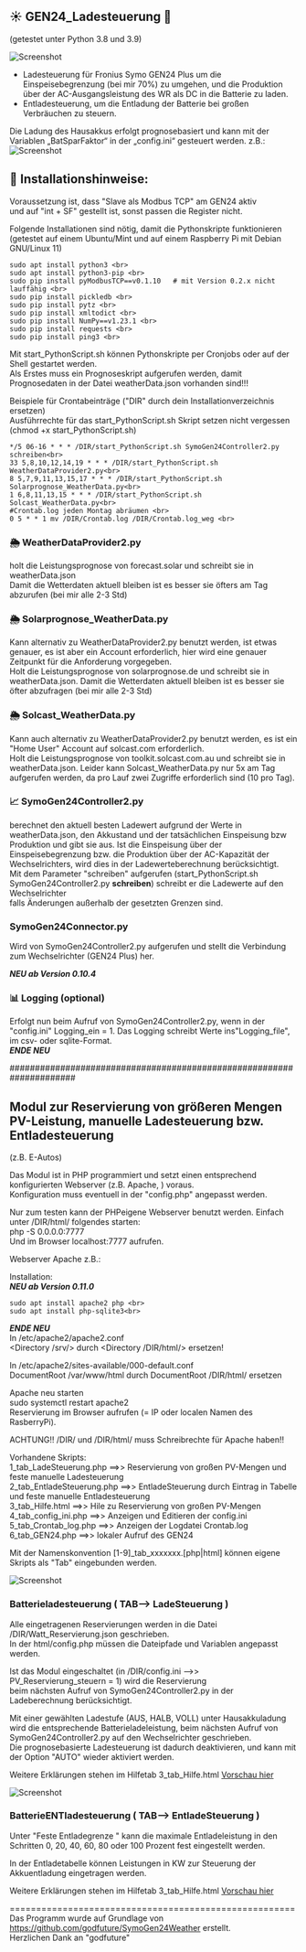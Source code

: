 ## :sunny: GEN24_Ladesteuerung :battery:
(getestet unter Python 3.8 und 3.9)

![Screenshot](pics/Steuerungstabellen.png)

- Ladesteuerung für  Fronius Symo GEN24 Plus um die Einspeisebegrenzung (bei mir 70%) zu umgehen,
und die Produktion über der AC-Ausgangsleistung des WR als DC in die Batterie zu laden.<br>
- Entladesteuerung, um die Entladung der Batterie bei großen Verbräuchen zu steuern.<br>

Die Ladung des Hausakkus erfolgt prognosebasiert und kann mit der Variablen „BatSparFaktor“ in der „config.ini“ gesteuert werden. 
z.B.:
![Screenshot](pics/Ladewertverteilung.png)

## :floppy_disk: Installationshinweise:
Voraussetzung ist, dass "Slave als Modbus TCP" am GEN24 aktiv <br>
und auf "int + SF" gestellt ist, sonst passen die Register nicht.

Folgende Installationen sind nötig, damit die Pythonskripte funktionieren <br>
(getestet auf einem Ubuntu/Mint und auf einem Raspberry Pi mit Debian GNU/Linux 11)
```
sudo apt install python3 <br>
sudo apt install python3-pip <br>
sudo pip install pyModbusTCP==v0.1.10   # mit Version 0.2.x nicht lauffähig <br>
sudo pip install pickledb <br>
sudo pip install pytz <br>
sudo pip install xmltodict <br>
sudo pip install NumPy==v1.23.1 <br>
sudo pip install requests <br>
sudo pip install ping3 <br>
```
Mit start_PythonScript.sh können Pythonskripte per Cronjobs oder auf der Shell gestartet werden. <br>
Als Erstes muss ein Prognoseskript aufgerufen werden, damit Prognosedaten in 
der Datei weatherData.json vorhanden sind!!!

Beispiele für Crontabeinträge ("DIR" durch dein Installationverzeichnis ersetzen) <br>
Ausführrechte für das start_PythonScript.sh Skript setzen nicht vergessen (chmod +x start_PythonScript.sh)

```
*/5 06-16 * * * /DIR/start_PythonScript.sh SymoGen24Controller2.py schreiben<br>
33 5,8,10,12,14,19 * * * /DIR/start_PythonScript.sh WeatherDataProvider2.py<br>
8 5,7,9,11,13,15,17 * * * /DIR/start_PythonScript.sh Solarprognose_WeatherData.py<br>
1 6,8,11,13,15 * * * /DIR/start_PythonScript.sh Solcast_WeatherData.py<br>
#Crontab.log jeden Montag abräumen <br>
0 5 * * 1 mv /DIR/Crontab.log /DIR/Crontab.log_weg <br>
```

### :sun_behind_rain_cloud: WeatherDataProvider2.py

holt die Leistungsprognose von forecast.solar und schreibt sie in weatherData.json <br>
Damit die Wetterdaten aktuell bleiben ist es besser sie öfters am Tag abzurufen (bei mir alle 2-3 Std)

### :sun_behind_rain_cloud: Solarprognose_WeatherData.py 

Kann alternativ zu WeatherDataProvider2.py benutzt werden, ist etwas genauer, es ist aber ein Account erforderlich,
hier wird eine genauer Zeitpunkt für die Anforderung vorgegeben. <br>
Holt die Leistungsprognose von solarprognose.de und schreibt sie in weatherData.json.
Damit die Wetterdaten aktuell bleiben ist es besser sie öfter abzufragen (bei mir alle 2-3 Std) <br>

### :sun_behind_rain_cloud: Solcast_WeatherData.py

Kann auch alternativ zu WeatherDataProvider2.py benutzt werden, es ist ein "Home User" Account auf solcast.com erforderlich.<br>
Holt die Leistungsprognose von toolkit.solcast.com.au und schreibt sie in weatherData.json.
Leider kann Solcast_WeatherData.py nur 5x am Tag aufgerufen werden, da pro Lauf zwei Zugriffe erforderlich sind (10 pro Tag). <br>

### :chart_with_upwards_trend: SymoGen24Controller2.py

berechnet den aktuell besten Ladewert aufgrund der Werte in weatherData.json, den Akkustand und der tatsächlichen Einspeisung bzw Produktion und gibt sie aus.
Ist die Einspeisung über der Einspeisebegrenzung bzw. die Produktion über der AC-Kapazität der Wechselrichters, wird dies in der Ladewerteberechnung berücksichtigt.<br>
Mit dem Parameter "schreiben" aufgerufen (start_PythonScript.sh SymoGen24Controller2.py **schreiben**) schreibt er die Ladewerte auf den Wechselrichter <br>
falls Änderungen außerhalb der gesetzten Grenzen sind.

### SymoGen24Connector.py

Wird von SymoGen24Controller2.py aufgerufen und stellt die Verbindung zum Wechselrichter (GEN24 Plus) her.

**_NEU ab Version 0.10.4_**
### :bar_chart: Logging (optional)

Erfolgt nun beim Aufruf von SymoGen24Controller2.py, wenn in der "config.ini" Logging_ein = 1.
Das Logging schreibt Werte ins"Logging_file", im csv- oder sqlite-Format.<br>
**_ENDE NEU_**


#####################################################################

## Modul zur Reservierung von größeren Mengen PV-Leistung, manuelle Ladesteuerung bzw. Entladesteuerung
(z.B. E-Autos)

Das Modul ist in PHP programmiert und setzt einen entsprechend konfigurierten Webserver (z.B. Apache, ) voraus. <br>
Konfiguration muss eventuell in der "config.php" angepasst werden.<br>

Nur zum testen kann der PHPeigene Webserver benutzt werden. Einfach unter /DIR/html/ folgendes starten:<br>
php -S 0.0.0.0:7777 <br>
Und im Browser localhost:7777 aufrufen.<br>

Webserver Apache z.B.:

Installation: <br>
**_NEU ab Version 0.11.0_**<br>
```
sudo apt install apache2 php <br>
sudo apt install php-sqlite3<br>
```
**_ENDE NEU_**<br>
In /etc/apache2/apache2.conf  <br>
<Directory /srv/> durch <Directory /DIR/html/> ersetzen!<br>

In /etc/apache2/sites-available/000-default.conf <br>
DocumentRoot /var/www/html durch DocumentRoot /DIR/html/ ersetzen<br>

Apache neu starten <br>
sudo systemctl restart apache2 <br>
Reservierung im Browser aufrufen (= IP oder localen Namen des RasberryPi).

ACHTUNG!! /DIR/ und /DIR/html/ muss Schreibrechte für Apache haben!!<br>

Vorhandene Skripts:<br>
1_tab_LadeSteuerung.php    ==>> Reservierung von großen PV-Mengen und feste manuelle Ladesteuerung<br>
2_tab_EntladeSteuerung.php ==>>  EntladeSteuerung durch Eintrag in Tabelle und feste manuelle Entladesteuerung<br>
3_tab_Hilfe.html       ==>> Hile zu Reservierung von großen PV-Mengen<br>
4_tab_config_ini.php   ==>> Anzeigen und Editieren der config.ini<br>
5_tab_Crontab_log.php  ==>> Anzeigen der Logdatei Crontab.log<br>
6_tab_GEN24.php        ==>> lokaler Aufruf des GEN24<br>

Mit der Namenskonvention [1-9]_tab_xxxxxxx.[php|html] können eigene Skripts als "Tab" eingebunden werden.<br>


![Screenshot](pics/Ladesteuerung.png)
### Batterieladesteuerung ( TAB--> LadeSteuerung )

Alle eingetragenen Reservierungen werden in die Datei /DIR/Watt_Reservierung.json geschrieben. <br>
In der html/config.php müssen die Dateipfade und Variablen angepasst werden.  <br>

Ist das Modul eingeschaltet (in /DIR/config.ini -->> PV_Reservierung_steuern = 1) wird die Reservierung <br>
beim nächsten Aufruf von SymoGen24Controller2.py in der Ladeberechnung berücksichtigt.

Mit einer gewählten Ladestufe (AUS, HALB, VOLL) unter Hausakkuladung wird die entsprechende Batterieladeleistung,
beim nächsten Aufruf von SymoGen24Controller2.py auf den Wechselrichter geschrieben. <br>
Die prognosebasierte Ladesteuerung ist dadurch deaktivieren, und kann mit der Option "AUTO" wieder aktiviert werden.<br>

Weitere Erklärungen stehen im Hilfetab 3_tab_Hilfe.html [Vorschau hier](pics/3_tab_Hilfe.pdf)

![Screenshot](pics/Entladesteuerung.png)
### BatterieENTladesteuerung ( TAB--> EntladeSteuerung )

Unter "Feste Entladegrenze " kann die maximale Entladeleistung
in den Schritten 0, 20, 40, 60, 80 oder 100 Prozent fest eingestellt werden.

In der Entladetabelle können Leistungen in KW zur Steuerung der Akkuentladung eingetragen werden.

Weitere Erklärungen stehen im Hilfetab 3_tab_Hilfe.html [Vorschau hier](pics/3_tab_Hilfe.pdf)

======================================================<br>
Das Programm wurde auf Grundlage von https://github.com/godfuture/SymoGen24Weather erstellt. <br>
Herzlichen Dank an "godfuture"

